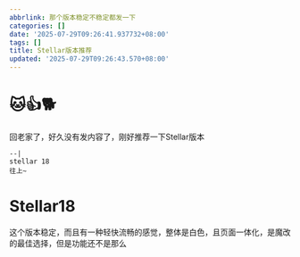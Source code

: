 ```yaml
---
abbrlink: 那个版本稳定不稳定都发一下
categories: []
date: '2025-07-29T09:26:41.937732+08:00'
tags: []
title: Stellar版本推荐
updated: '2025-07-29T09:26:43.570+08:00'
---
```

# 🐱👍🐕

回老家了，好久没有发内容了，刚好推荐一下Stellar版本

```顺序
--|
stellar 18
往上~
```

# Stellar18

这个版本稳定，而且有一种轻快流畅的感觉，整体是白色，且页面一体化，是魔改的最佳选择，但是功能还不是那么
